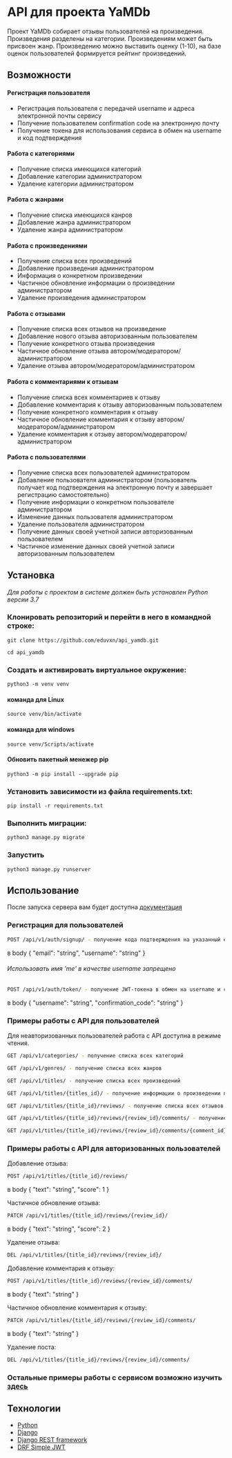 # API для проекта YaMDb

  Проект YaMDb собирает отзывы пользователей на произведения.
  Произведения разделены на категории.
  Произведениям может быть присвоен жанр.
  Произведению можно выставить оценку (1-10), на базе оценок пользователей формируется рейтинг произведений.
  
## Возможности

#### Регистрация пользователя

 - Регистрация пользователя с передачей username и адреса электронной почты сервису
 - Получение пользователем confirmation code на электронную почту
 - Получение токена для использования сервиса в обмен на username и код подтверждения

#### Работа с категориями

 - Получение списка имеющихся категорий
 - Добавление категории администратором
 - Удаление категории администратором

#### Работа с жанрами

 - Получение списка имеющихся канров
 - Добавление жанра администратором
 - Удаление жанра администратором

#### Работа с произведениями

 - Получение списка всех произведений
 - Добавление произведения администратором
 - Информация о конкретном произведении
 - Частичное обновление информации о произведении администратором
 - Удаление произведения администратором

#### Работа с отзывами

 - Получение списка всех отзывов на произведение
 - Добавление нового отзыва авторизованным пользователем
 - Получение конкретного отзыва произведения
 - Частичное обновление отзыва автором/модератором/администратором
 - Удаление отзыва автором/модератором/администратором

#### Работа с комментариями к отзывам

 - Получение списка всех комментариев к отзыву
 - Добавление комментария к отзыву авторизованным пользователем
 - Получение конкретного комментария к отзыву
 - Частичное обновление комментария к отзыву автором/модератором/администратором
 - Удаление комментария к отзыву автором/модератором/администратором

#### Работа с пользователями

 - Получение списка всех пользователей администратором
 - Добавление пользователя администратором (пользователь получает код подтверждения на электронную почту и завершает регистрацию самостоятельно)
 - Получение информации о конкретном пользователе администратором
 - Изменение данных пользователя администратором
 - Удаление пользователя администратором
 - Получение данных своей учетной записи авторизованным пользователем
 - Частичное изменение данных своей учетной записи авторизованным пользователем

## Установка

*Для работы с проектом в системе должен быть установлен Python версии 3.7*

### Клонировать репозиторий и перейти в него в командной строке:

```
git clone https://github.com/eduvxn/api_yamdb.git
```

```
cd api_yamdb

```

### Cоздать и активировать виртуальное окружение:

```
python3 -m venv venv
```

#### команда для Linux

```
source venv/bin/activate
```

#### команда для windows

```
source venv/Scripts/activate
```
#### Обновить пакетный менежер pip

```
python3 -m pip install --upgrade pip
```

### Установить зависимости из файла requirements.txt:

```
pip install -r requirements.txt
```

### Выполнить миграции:

```
python3 manage.py migrate
```

### Запустить

```
python3 manage.py runserver
```

## Использование

После запуска сервера вам будет доступна [документация](http://localhost:8000/redoc/)

### Регистрация для пользователей

```bash
POST /api/v1/auth/signup/ - получение кода подтверждения на указанный email
```

в body
{
"email": "string",
"username": "string"
}

###### Использовать имя 'me' в качестве username запрещено

```bash
POST /api/v1/auth/token/ - получение JWT-токена в обмен на username и confirmation code
```

в body
{
"username": "string",
"confirmation_code": "string"
}

### Примеры работы с API для пользователей

Для неавторизованных пользователей работа с API доступна в режиме чтения.

```bash
GET /api/v1/categories/ - получение списка всех категорий

GET /api/v1/genres/ - получение списка всех жанров

GET /api/v1/titles/ - получение списка всех произведений

GET /api/v1/titles/{titles_id}/ - получение информации о произведении по id

GET /api/v1/titles/{title_id}/reviews/ - получение списка всех отзывов по id произведения

GET /api/v1/titles/{title_id}/reviews/{review_id}/comments/ - получение списка всех комментариев к отзыву по id произведения и id отзыва

GET /api/v1/titles/{title_id}/reviews/{review_id}/comments/{comment_id}/ - получение конкретного комментариея к отзыву по id произведения, id отзыва и id комментария
```

### Примеры работы с API для авторизованных пользователей

Добавление отзыва:

```bash
POST /api/v1/titles/{title_id}/reviews/
```

в body
{
"text": "string",
"score": 1
}

Частичное обновление отзыва:

```bash
PATCH /api/v1/titles/{title_id}/reviews/{review_id}/
```

в body
{
"text": "string",
"score": 2
}

Удаление отзыва:

```bash
DEL /api/v1/titles/{title_id}/reviews/{review_id}/
```

Добавление комментария к отзыву:

```bash
POST /api/v1/titles/{title_id}/reviews/{review_id}/comments/
```

в body
{
"text": "string"
}

Частичное обновление комментария к отзыву:

```bash
PATCH /api/v1/titles/{title_id}/reviews/{review_id}/comments/
```

в body
{
"text": "string"
}

Удаление поста:

```bash
DEL /api/v1/titles/{title_id}/reviews/{review_id}/comments/
```
### Остальные примеры работы с сервисом возможно изучить [здесь](http://localhost:8000/redoc/)

## Технологии

* [Python](https://www.python.org/)
* [Django](https://www.djangoproject.com/)
* [Django REST framework](https://www.django-rest-framework.org/)
* [DRF Simple JWT](https://django-rest-framework-simplejwt.readthedocs.io/en/latest/)